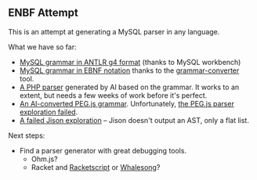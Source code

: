 ## ENBF Attempt

This is an attempt at generating a MySQL parser in any language.

What we have so far:

* [MySQL grammar in ANTLR g4 format](https://github.com/mysql/mysql-workbench/blob/8.0/library/parsers/grammars/MySQLParser.g4) (thanks to MySQL workbench)
* [MySQL grammar in EBNF notation](https://github.com/adamziel/parser-generator-explorations/blob/71194eb0b1ac78fe3905b42662f19cdeac4adf42/ebnf/MySQLParser.ebnf#L14) thanks to the [grammar-converter](https://github.com/vorpal-research/grammar-converter/tree/master) tool.
* [A PHP parser](https://github.com/WordPress/sqlite-database-integration/pull/153) generated by AI based on the grammar. It works to an extent, but needs a few weeks of work before it's perfect.
* [An AI-converted PEG.js grammar](https://github.com/adamziel/parser-generator-explorations/blob/71194eb0b1ac78fe3905b42662f19cdeac4adf42/pegjs/join-lexer-and-parser/README.md#L1). Unfortunately, [the PEG.js parser exploration failed](https://github.com/adamziel/parser-generator-explorations/blob/71194eb0b1ac78fe3905b42662f19cdeac4adf42/pegjs/join-lexer-and-parser/README.md#L2).
* [A failed Jison exploration](https://stackoverflow.com/questions/8467150/how-to-get-abstract-syntax-tree-ast-out-of-jison-parser) – Jison doesn't output an AST, only a flat list.

Next steps:

* Find a parser generator with great debugging tools.
   * Ohm.js?
   * Racket and [Racketscript](https://github.com/racketscript/racketscript) or [Whalesong](https://planet.racket-lang.org/package-source/dyoo/whalesong.plt/1/8/planet-docs/manual/index.html)?

